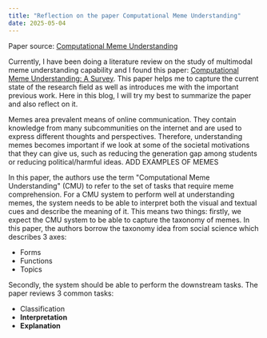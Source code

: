 ```yaml
---
title: "Reflection on the paper Computational Meme Understanding"
date: 2025-05-04
---
```


Paper source: [Computational Meme Understanding](https://aclanthology.org/2024.emnlp-main.1184/)

Currently, I have been doing a literature review on the study of multimodal meme understanding capability and I found this paper: [Computational Meme Understanding: A Survey](https://aclanthology.org/2024.emnlp-main.1184/). This paper helps me to capture the current state of the research field as well as introduces me with the important previous work. Here in this blog, I will try my best to summarize the paper and also reflect on it.

Memes area prevalent means of online communication. They contain knowledge from many subcommunities on the internet and are used to express different thoughts and perspectives. Therefore, understanding memes becomes important if we look at some of the societal motivations that they can give us, such as reducing the generation gap among students or reducing political/harmful ideas.
ADD EXAMPLES OF MEMES

In this paper, the authors use the term "Computational Meme Understanding" (CMU) to refer to the set of tasks that require meme comprehension. For a CMU system to perform well at understanding memes, the system needs to be able to interpret both the visual and textual cues and describe the meaning of it. This means two things: firstly, we expect the CMU system to be able to capture the taxonomy of memes. In this paper, the authors borrow the taxonomy idea from social science which describes 3 axes:
- Forms
- Functions
- Topics

Secondly, the system should be able to perform the downstream tasks. The paper reviews 3 common tasks:
- Classification
- **Interpretation**
- **Explanation**
